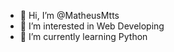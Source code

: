- 👋 Hi, I’m @MatheusMtts
- 👀 I’m interested in Web Developing
- 🌱 I’m currently learning Python

<!---
MatheusMtts/MatheusMtts is a ✨ special ✨ repository because its `README.md` (this file) appears on your GitHub profile.
You can click the Preview link to take a look at your changes.
--->
